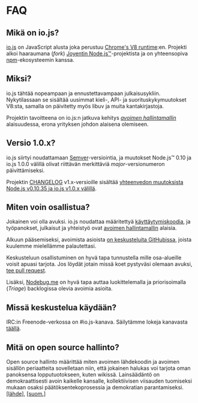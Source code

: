# FAQ

## Mikä on io.js?

[io.js](https://github.com/iojs/io.js) on JavaScript alusta joka perustuu [Chrome's V8 runtime](http://code.google.com/p/v8/):en. Projekti alkoi haaraumana (_fork_) [Joyentin Node.js™](https://nodejs.org/)-projektista ja on yhteensopiva [npm](https://www.npmjs.org/)-ekosysteemin kanssa.

## Miksi?

io.js tähtää nopeampaan ja ennustettavampaan julkaisusykliin. Nykytilassaan se sisältää uusimmat kieli-, API- ja suorituskykymuutokset V8:sta, samalla on päivitetty myös libuv ja muita kantakirjastoja.

Projektin tavoitteena on io.js:n jatkuva kehitys _[avoimen hallintamallin](https://github.com/iojs/io.js/blob/v1.x/GOVERNANCE.md#readme)_ alaisuudessa, erona yrityksen johdon alaisena olemiseen.

## Versio 1.0.x?

io.js siirtyi noudattamaan [Semver](http://semver.org/)-versiointia, ja muutokset Node.js™ 0.10 ja io.js 1.0.0 välillä olivat riittävän merkittäviä _major_-versionumeron päivittämiseksi.

Projektin [CHANGELOG](https://github.com/iojs/io.js/blob/v1.x/CHANGELOG.md) v1.x-versioille sisältää [yhteenvedon muutoksista Node.js v0.10.35 ja io.js v1.0.x välillä](https://github.com/iojs/io.js/blob/v1.x/CHANGELOG.md#summary-of-changes-from-nodejs-v01035-to-iojs-v100).

## Miten voin osallistua?

Jokainen voi olla avuksi. io.js noudattaa määritettyä [käyttäytymiskoodia](https://github.com/iojs/io.js/blob/v1.x/CONTRIBUTING.md#code-of-conduct), ja työpanokset, julkaisut ja yhteistyö ovat [avoimen hallintamallin](https://github.com/iojs/io.js/blob/v1.x/GOVERNANCE.md#readme) alaisia.

Alkuun pääsemiseksi, avoimista asioista [on keskusteluita GitHubissa](https://github.com/iojs/io.js/issues), joista kuulemme mielellämme palautettasi.

Keskusteluun osallistuminen on hyvä tapa tunnustella mille osa-alueille voisit apuasi tarjota. Jos löydät jotain missä koet pystyväsi olemaan avuksi, [tee pull request](https://github.com/iojs/io.js/blob/v1.x/CONTRIBUTING.md#code-contributions).

Lisäksi, [Nodebug.me](http://nodebug.me/) on hyvä tapa auttaa luokittelemalla ja priorisoimalla (_Triage_) backlogissa olevia avoimia asioita.

## Missä keskustelua käydään?

IRC:in Freenode-verkossa on #io.js-kanava. Säilytämme lokeja kanavasta [täällä](http://logs.libuv.org/io.js/latest).

## Mitä on open source hallinto?

Open source hallinto määrittää miten avoimen lähdekoodin ja avoimen sisällön periaatteita sovelletaan niin, että jokainen halukas voi tarjota oman panoksensa lopputuotokseen, kuten wikissä. Lainsäädäntö on demokraattisesti avoin kaikelle kansalle, kollektiivisen viisauden tuomiseksi mukaan osaksi päätöksentekoprosessia ja demokratian parantamiseksi. [[lähde]](https://en.wikipedia.org/wiki/Open-source_governance), [[suom.]](https://fi.wikipedia.org/wiki/Avoin_politiikka)

